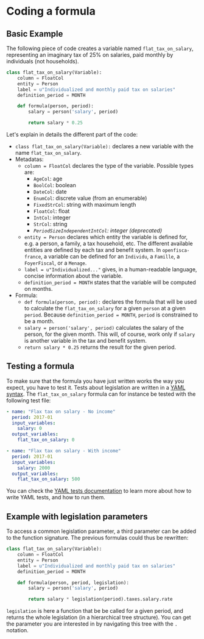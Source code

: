 # Coding a formula

## Basic Example

The following piece of code creates a variable named `flat_tax_on_salary`, representing an imaginary tax of 25% on salaries, paid monthly by individuals (not households).

```py
class flat_tax_on_salary(Variable):
    column = FloatCol
    entity = Person
    label = u"Individualized and monthly paid tax on salaries"
    definition_period = MONTH

    def formula(person, period):
        salary = person('salary', period)

        return salary * 0.25
```

Let's explain in details the different part of the code:
- `class flat_tax_on_salary(Variable):` declares a new variable with the name `flat_tax_on_salary`.
- Metadatas:
  - `column = FloatCol` declares the type of the variable. Possible types are:
    - `AgeCol`: age
    - `BoolCol`: boolean
    - `DateCol`: date
    - `EnumCol`: discrete value (from an enumerable)
    - `FixedStrCol`: string with maximum length
    - `FloatCol`: float
    - `IntCol`: integer
    - `StrCol`: string
    - *`PeriodSizeIndependentIntCol`: integer (deprecated)*
  - `entity = Person` declares which entity the variable is defined for, e.g. a person, a family, a tax household, etc. The different available entities are defined by each tax and benefit system. In `openfisca-france`, a variable can be defined for an `Individu`, a `Famille`, a `FoyerFiscal`, or a `Menage`.
  - `label = u"Individualized..."` gives, in a human-readable language, concise information about the variable.
  - `definition_period = MONTH` states that the variable will be computed on months.
- Formula:
  - `def formula(person, period):` declares the formula that will be used to calculate the `flat_tax_on_salary` for a given `person` at a given `period`. Because `definition_period = MONTH`, `period` is constrained to be a month.
  - `salary = person('salary', period)` calculates the salary of the person, for the given month. This will, of course, work only if `salary` is another variable in the tax and benefit system.
  - `return salary * 0.25` returns the result for the given period.

## Testing a formula

To make sure that the formula you have just written works the way you expect, you have to test it. Tests about legislation are written in a [YAML syntax](writing_yaml_tests.md). The `flat_tax_on_salary` formula can for instance be tested with the following test file:

```yaml
- name: "Flax tax on salary - No income"
  period: 2017-01
  input_variables:
    salary: 0
  output_variables:
    flat_tax_on_salary: 0

- name: "Flax tax on salary - With income"
  period: 2017-01
  input_variables:
    salary: 2000
  output_variables:
    flat_tax_on_salary: 500
```

You can check the [YAML tests documentation](writing_yaml_tests.md) to learn more about how to write YAML tests, and how to run them.

## Example with legislation parameters

To access a common legislation parameter, a third parameter can be added to the function signature. The previous formulas could thus be rewritten:

```py
class flat_tax_on_salary(Variable):
    column = FloatCol
    entity = Person
    label = u"Individualized and monthly paid tax on salaries"
    definition_period = MONTH

    def formula(person, period, legislation):
        salary = person('salary', period)

        return salary * legislation(period).taxes.salary.rate
```

`legislation` is here a function that be be called for a given period, and returns the whole legislation (in a hierarchical tree structure). You can get the parameter you are interested in by navigating this tree with the `.` notation.
